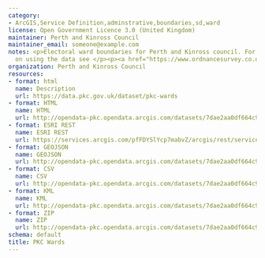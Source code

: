```yaml
---
category:
- ArcGIS,Service Definition,adminstrative,boundaries,sd,ward
license: Open Government Licence 3.0 (United Kingdom)
maintainer: Perth and Kinross Council
maintainer_email: someone@example.com
notes: <p>Electoral ward boundaries for Perth and Kinross council. For more information
  on using the data see </p><p><a href="https://www.ordnancesurvey.co.uk/business-and-government/products/boundary-line.html">https://www.ordnancesurvey.co.uk/business-and-government/products/boundary-line.html</a></p>
organization: Perth and Kinross Council
resources:
- format: html
  name: Description
  url: https://data.pkc.gov.uk/dataset/pkc-wards
- format: HTML
  name: HTML
  url: http://opendata-pkc.opendata.arcgis.com/datasets/7dae2aa0df664c978684656aac40f894_0
- format: ESRI REST
  name: ESRI REST
  url: https://services.arcgis.com/pfFDYSlYcp7mabvZ/arcgis/rest/services/PKC_Wards/FeatureServer/0
- format: GEOJSON
  name: GEOJSON
  url: http://opendata-pkc.opendata.arcgis.com/datasets/7dae2aa0df664c978684656aac40f894_0.geojson
- format: CSV
  name: CSV
  url: http://opendata-pkc.opendata.arcgis.com/datasets/7dae2aa0df664c978684656aac40f894_0.csv
- format: KML
  name: KML
  url: http://opendata-pkc.opendata.arcgis.com/datasets/7dae2aa0df664c978684656aac40f894_0.kml
- format: ZIP
  name: ZIP
  url: http://opendata-pkc.opendata.arcgis.com/datasets/7dae2aa0df664c978684656aac40f894_0.zip
schema: default
title: PKC Wards
---
```

